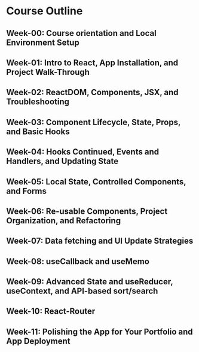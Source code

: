 # Course Outline

## Week-00: Course orientation and Local Environment Setup

## Week-01: Intro to React, App Installation, and Project Walk-Through

## Week-02: ReactDOM, Components, JSX, and Troubleshooting

## Week-03: Component Lifecycle, State, Props, and Basic Hooks

## Week-04: Hooks Continued, Events and Handlers, and Updating State

## Week-05: Local State, Controlled Components, and Forms

## Week-06: Re-usable Components, Project Organization, and Refactoring

## Week-07: Data fetching and UI Update Strategies

## Week-08: useCallback and useMemo

## Week-09: Advanced State and useReducer, useContext, and API-based sort/search

## Week-10: React-Router

## Week-11: Polishing the App for Your Portfolio and App Deployment
